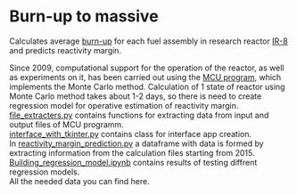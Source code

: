 # Burn-up to massive
Calculates average [burn-up](https://en.wikipedia.org/wiki/Burnup) for each fuel assembly in research reactor [IR-8](http://kcsni.nrcki.ru/pages/main/IR8/index.shtml) and predicts reactivity margin.<div>
Since 2009, computational support for the operation of the reactor, as well as experiments on it, has been carried out using the [MCU program](https://mcuproject.ru/etlstp.html), which implements the Monte Carlo method. Calculation of 1 state of reactor using Monte Carlo method takes about 1-2 days, so there is need to create regression model for operative estimation of reactivity margin. <div>
[file_extracters.py](https://github.com/KruglikovAnton/burn-up-to-massive/blob/master/file_extracters.py) contains functions for extracting data from input and output files of MCU programm.<div>
[interface_with_tkinter.py](https://github.com/KruglikovAnton/burn-up-to-massive/blob/master/interface_with_tkinter.py) contains class for interface app creation.<div>
In [reactivity_margin_prediction.py](https://github.com/KruglikovAnton/burn-up-to-massive/blob/master/reactivity_margin_prediction.py) a dataframe with data is formed by extracting information from the calculation files starting from 2015.<div>
[Building_regression_model.ipynb](https://github.com/KruglikovAnton/burn-up-to-massive/blob/master/Building_regression_model.ipynb) contains results of testing diffrent regression models. <div>
All the needed data you can find here.
